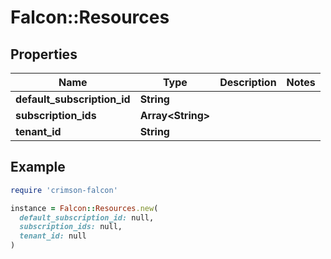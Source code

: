 # Falcon::Resources

## Properties

| Name | Type | Description | Notes |
| ---- | ---- | ----------- | ----- |
| **default_subscription_id** | **String** |  |  |
| **subscription_ids** | **Array&lt;String&gt;** |  |  |
| **tenant_id** | **String** |  |  |

## Example

```ruby
require 'crimson-falcon'

instance = Falcon::Resources.new(
  default_subscription_id: null,
  subscription_ids: null,
  tenant_id: null
)
```

